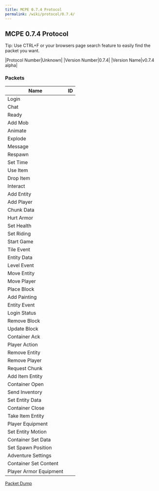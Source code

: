 ```yaml
---
title: MCPE 0.7.4 Protocol
permalink: /wiki/protocol/0.7.4/
---
```

## MCPE 0.7.4 Protocol  
Tip: Use CTRL+F or your browsers page search feature to easily find the packet you want.  
   
|Protocol Number|Unknown|
|Version Number|0.7.4|
|Version Name|v0.7.4 alpha|
   
### Packets

|Name|ID|
|----|--|
|Login||
|Chat||
|Ready||
|Add Mob||
|Animate||
|Explode||
|Message||
|Respawn||
|Set Time||
|Use Item||
|Drop Item||
|Interact||
|Add Entity||
|Add Player||
|Chunk Data||
|Hurt Armor||
|Set Health||
|Set Riding||
|Start Game||
|Tile Event||
|Entity Data||
|Level Event||
|Move Entity||
|Move Player||
|Place Block||
|Add Painting||
|Entity Event||
|Login Status||
|Remove Block||
|Update Block||
|Container Ack||
|Player Action||
|Remove Entity||
|Remove Player||
|Request Chunk||
|Add Item Entity||
|Container Open||
|Send Inventory||
|Set Entity Data||
|Container Close||
|Take Item Entity||
|Player Equipment||
|Set Entity Motion||
|Container Set Data||
|Set Spawn Position||
|Adventure Settings||
|Container Set Content||
|Player Armor Equipment||

[Packet Dump](http://pe.thediamondyt.tk/wiki/versions/0.7.4/dumps/packetdump.txt)
